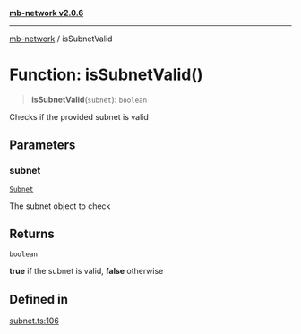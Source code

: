 [**mb-network v2.0.6**](../README.md)

***

[mb-network](../README.md) / isSubnetValid

# Function: isSubnetValid()

> **isSubnetValid**(`subnet`): `boolean`

Checks if the provided subnet is valid

## Parameters

### subnet

[`Subnet`](../interfaces/Subnet.md)

The subnet object to check

## Returns

`boolean`

**true** if the subnet is valid, **false** otherwise

## Defined in

[subnet.ts:106](https://github.com/mbachmann97/mb-network/blob/5e5222ea7151abcf5275f0e1cf330bb7ec4668ba/src/subnet.ts#L106)
